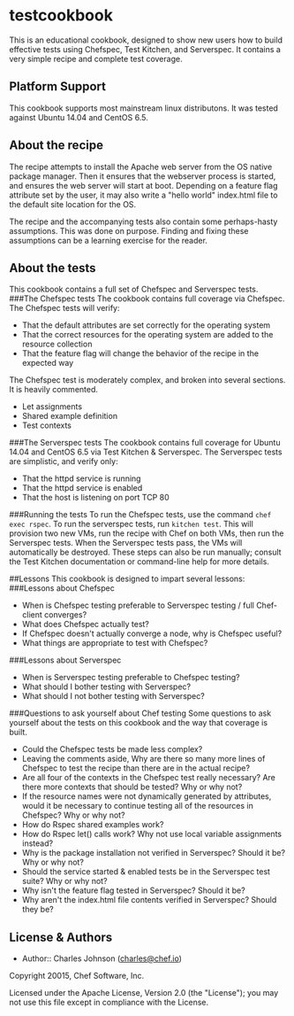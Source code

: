 testcookbook
============
This is an educational cookbook, designed to show new users how to build effective tests using Chefspec, Test Kitchen, and Serverspec. It contains a very simple recipe and complete test coverage.

## Platform Support
This cookbook supports most mainstream linux distributons. It was tested against Ubuntu 14.04 and CentOS 6.5.

## About the recipe
The recipe attempts to install the Apache web server from the OS native package manager. Then it ensures that the webserver process is started, and ensures the web server will start at boot. Depending on a feature flag attribute set by the user, it may also write a "hello world" index.html file to the default site location for the OS.

The recipe and the accompanying tests also contain some perhaps-hasty assumptions. This was done on purpose. Finding and fixing these assumptions can be a learning exercise for the reader.

## About the tests
This cookbook contains a full set of Chefspec and Serverspec tests.
###The Chefspec tests
The cookbook contains full coverage via Chefspec. The Chefspec tests will verify:
- That the default attributes are set correctly for the operating system
- That the correct resources for the operating system are added to the resource collection
- That the feature flag will change the behavior of the recipe in the expected way

The Chefspec test is moderately complex, and broken into several sections. It is heavily commented.
- Let assignments
- Shared example definition
- Test contexts

###The Serverspec tests
The cookbook contains full coverage for Ubuntu 14.04 and CentOS 6.5 via Test Kitchen & Serverspec. The Serverspec tests are simplistic, and verify only:
- That the httpd service is running
- That the httpd service is enabled
- That the host is listening on port TCP 80

###Running the tests
To run the Chefspec tests, use the command `chef exec rspec`. To run the serverspec tests, run `kitchen test`. This will provision two new VMs, run the recipe with Chef on both VMs, then run the Serverspec tests. When the Serverspec tests pass, the VMs will automatically be destroyed. These steps can also be run manually; consult the Test Kitchen documentation or command-line help for more details.

##Lessons
This cookbook is designed to impart several lessons:
###Lessons about Chefspec
- When is Chefspec testing preferable to Serverspec testing / full Chef-client converges?
- What does Chefspec actually test?
- If Chefspec doesn't actually converge a node, why is Chefspec useful?
- What things are appropriate to test with Chefspec?

###Lessons about Serverspec
- When is Serverspec testing preferable to Chefspec testing?
- What should I bother testing with Serverspec?
- What should I not bother testing with Serverspec?

###Questions to ask yourself about Chef testing
Some questions to ask yourself about the tests on this cookbook and the way that coverage is built.
- Could the Chefspec tests be made less complex?
- Leaving the comments aside, Why are there so many more lines of Chefspec to test the recipe than there are in the actual recipe?
- Are all four of the contexts in the Chefspec test really necessary? Are there more contexts that should be tested? Why or why not?
- If the resource names were not dynamically generated by attributes, would it be necessary to continue testing all of the resources in Chefspec? Why or why not?
- How do Rspec shared examples work?
- How do Rspec let() calls work? Why not use local variable assignments instead?
- Why is the package installation not verified in Serverspec? Should it be? Why or why not?
- Should the service started & enabled tests be in the Serverspec test suite? Why or why not?
- Why isn't the feature flag tested in Serverspec? Should it be?
- Why aren't the index.html file contents verified in Serverspec? Should they be?

License & Authors
-----------------
- Author:: Charles Johnson (<charles@chef.io>)

Copyright 20015, Chef Software, Inc.

Licensed under the Apache License, Version 2.0 (the "License");
you may not use this file except in compliance with the License.
